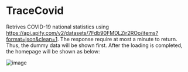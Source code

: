 # TraceCovid

Retrives COVID-19 national statistics using https://api.apify.com/v2/datasets/7Fdb90FMDLZir2ROo/items?format=json&clean=1.
The response require at most a minute to return. Thus, the dummy data will be shown first. After the loading is completed, the homepage will be shown as below:

![image](https://user-images.githubusercontent.com/84115414/172000575-c358f5a6-47b6-40e3-8630-f9653292fda2.png)
